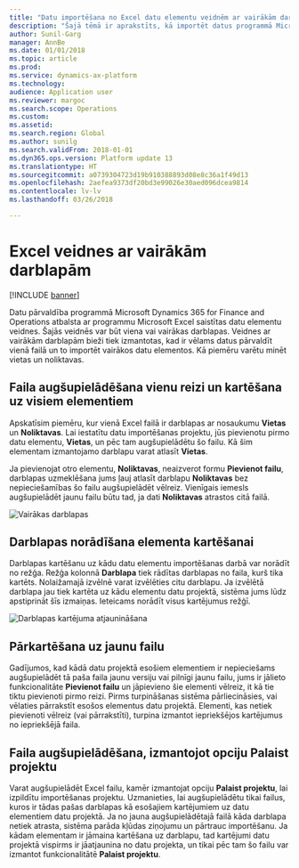 ```yaml
---
title: "Datu importēšana no Excel datu elementu veidnēm ar vairākām darblapām"
description: "Šajā tēmā ir aprakstīts, kā importēt datus programmā Microsoft Dynamics 365 for Finance and Operations, izmantojot Excel datu elementu veidnes."
author: Sunil-Garg
manager: AnnBe
ms.date: 01/01/2018
ms.topic: article
ms.prod: 
ms.service: dynamics-ax-platform
ms.technology: 
audience: Application user
ms.reviewer: margoc
ms.search.scope: Operations
ms.custom: 
ms.assetid: 
ms.search.region: Global
ms.author: sunilg
ms.search.validFrom: 2018-01-01
ms.dyn365.ops.version: Platform update 13
ms.translationtype: HT
ms.sourcegitcommit: a0739304723d19b910388893d08e8c36a1f49d13
ms.openlocfilehash: 2aefea9373df20bd3e99026e30aed096dcea9814
ms.contentlocale: lv-lv
ms.lasthandoff: 03/26/2018

---
```


# <a name="excel-templates-with-multiple-worksheets"></a>Excel veidnes ar vairākām darblapām

[!INCLUDE [banner](../includes/banner.md)]

Datu pārvaldība programmā Microsoft Dynamics 365 for Finance and Operations atbalsta ar programmu Microsoft Excel saistītas datu elementu veidnes. Šajās veidnēs var būt viena vai vairākas darblapas. Veidnes ar vairākām darblapām bieži tiek izmantotas, kad ir vēlams datus pārvaldīt vienā failā un to importēt vairākos datu elementos. Kā piemēru varētu minēt vietas un noliktavas.

## <a name="upload-a-file-once-and-map-it-to-all-entities"></a>Faila augšupielādēšana vienu reizi un kartēšana uz visiem elementiem
Apskatīsim piemēru, kur vienā Excel failā ir darblapas ar nosaukumu **Vietas** un **Noliktavas**. Lai iestatītu datu importēšanas projektu, jūs pievienotu pirmo datu elementu, **Vietas**, un pēc tam augšupielādētu šo failu. Kā šim elementam izmantojamo darblapu varat atlasīt **Vietas**.

Ja pievienojat otro elementu, **Noliktavas**, neaizverot formu **Pievienot failu**, darblapas uzmeklēšana jums ļauj atlasīt darblapu **Noliktavas** bez nepieciešamības šo failu augšupielādēt vēlreiz. Vienīgais iemesls augšupielādēt jaunu failu būtu tad, ja dati **Noliktavas** atrastos citā failā.

![Vairākas darblapas](./media/AddFileMultipleWorkSheets.png) 

## <a name="fix-worksheet-to-entity-mapping"></a>Darblapas norādīšana elementa kartēšanai

Darblapas kartēšanu uz kādu datu elementu importēšanas darbā var norādīt no režģa. Režģa kolonnā **Darblapa** tiek rādītas darblapas no faila, kurš tika kartēts. Nolaižamajā izvēlnē varat izvēlēties citu darblapu. Ja izvēlētā darblapa jau tiek kartēta uz kādu elementu datu projektā, sistēma jums lūdz apstiprināt šīs izmaiņas. Ieteicams norādīt visus kartējumus režģī.

![Darblapas kartējuma atjaunināšana](./media/UpdateMappings.png)

## <a name="re-map-to-a-new-file"></a>Pārkartēšana uz jaunu failu

Gadījumos, kad kādā datu projektā esošiem elementiem ir nepieciešams augšupielādēt tā paša faila jaunu versiju vai pilnīgi jaunu failu, jums ir jālieto funkcionalitāte **Pievienot failu** un jāpievieno šie elementi vēlreiz, it kā tie tiktu pievienoti pirmo reizi. Pirms turpināšanas sistēma pārliecināsies, vai vēlaties pārrakstīt esošos elementus datu projektā. Elementi, kas netiek pievienoti vēlreiz (vai pārrakstīti), turpina izmantot iepriekšējos kartējumus no iepriekšējā faila.

## <a name="upload-a-file-using-run-project"></a>Faila augšupielādēšana, izmantojot opciju Palaist projektu

Varat augšupielādēt Excel failu, kamēr izmantojat opciju **Palaist projektu**, lai izpildītu importēšanas projektu. Uzmanieties, lai augšupielādētu tikai failus, kuros ir tādas pašas darblapas kā esošajiem kartējumiem uz datu elementiem datu projektā. Ja no jauna augšupielādētajā failā kāda darblapa netiek atrasta, sistēma parāda kļūdas ziņojumu un pārtrauc importēšanu. Ja kādam elementam ir jāmaina kartēšana uz darblapu, tad kartējumi datu projektā vispirms ir jāatjaunina no datu projekta, un tikai pēc tam šo failu var izmantot funkcionalitātē **Palaist projektu**.


